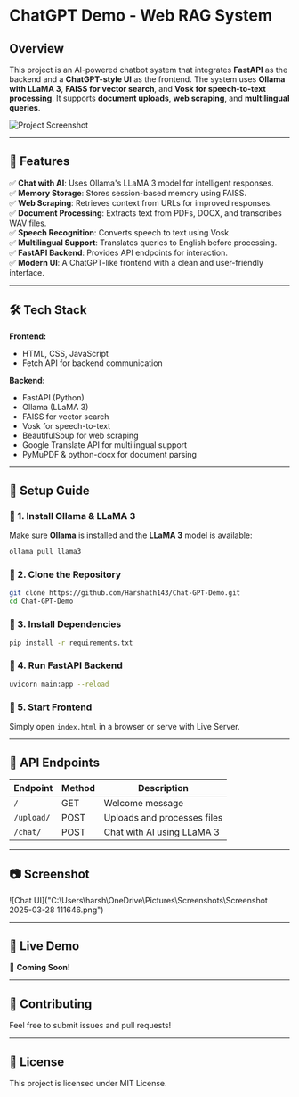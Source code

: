 # ChatGPT Demo - Web RAG System

## Overview
This project is an AI-powered chatbot system that integrates **FastAPI** as the backend and a **ChatGPT-style UI** as the frontend. The system uses **Ollama with LLaMA 3**, **FAISS for vector search**, and **Vosk for speech-to-text processing**. It supports **document uploads**, **web scraping**, and **multilingual queries**.

![Project Screenshot](assets/screenshot.png)

---

## 🚀 Features
✅ **Chat with AI**: Uses Ollama's LLaMA 3 model for intelligent responses.  
✅ **Memory Storage**: Stores session-based memory using FAISS.  
✅ **Web Scraping**: Retrieves context from URLs for improved responses.  
✅ **Document Processing**: Extracts text from PDFs, DOCX, and transcribes WAV files.  
✅ **Speech Recognition**: Converts speech to text using Vosk.  
✅ **Multilingual Support**: Translates queries to English before processing.  
✅ **FastAPI Backend**: Provides API endpoints for interaction.  
✅ **Modern UI**: A ChatGPT-like frontend with a clean and user-friendly interface.  

---

## 🛠️ Tech Stack
**Frontend:**  
- HTML, CSS, JavaScript  
- Fetch API for backend communication  

**Backend:**  
- FastAPI (Python)  
- Ollama (LLaMA 3)  
- FAISS for vector search  
- Vosk for speech-to-text  
- BeautifulSoup for web scraping  
- Google Translate API for multilingual support  
- PyMuPDF & python-docx for document parsing  

---

## 📌 Setup Guide
### 🔧 1. Install Ollama & LLaMA 3
Make sure **Ollama** is installed and the **LLaMA 3** model is available:
```sh
ollama pull llama3
```

### 🔧 2. Clone the Repository
```sh
git clone https://github.com/Harshath143/Chat-GPT-Demo.git
cd Chat-GPT-Demo
```

### 🔧 3. Install Dependencies
```sh
pip install -r requirements.txt
```

### 🔧 4. Run FastAPI Backend
```sh
uvicorn main:app --reload
```

### 🔧 5. Start Frontend
Simply open `index.html` in a browser or serve with Live Server.

---

## 📡 API Endpoints
| Endpoint | Method | Description |
|----------|--------|-------------|
| `/` | GET | Welcome message |
| `/upload/` | POST | Uploads and processes files |
| `/chat/` | POST | Chat with AI using LLaMA 3 |

---

## 📷 Screenshot
![Chat UI]("C:\Users\harsh\OneDrive\Pictures\Screenshots\Screenshot 2025-03-28 111646.png")

---

## 🔗 Live Demo
🚀 **Coming Soon!**

---

## 🤝 Contributing
Feel free to submit issues and pull requests!

---

## 📝 License
This project is licensed under MIT License.

